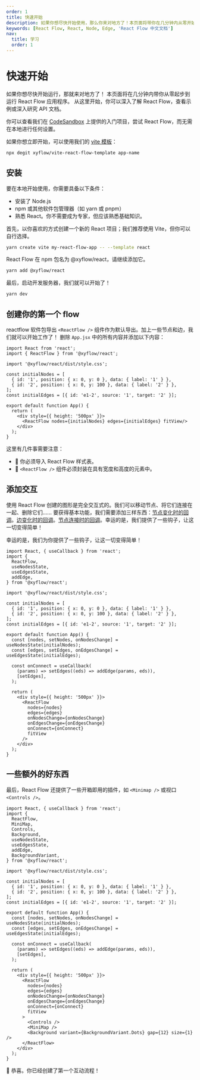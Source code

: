 ```yaml
---
order: 1
title: 快速开始
description: 如果你想尽快开始使用，那么你来对地方了！本页面将带你在几分钟内从零开始开发一个可以运行的 React Flow 应用。从这里，你可以深入了解 React Flow 的全部内容、查看示例或深入了解 API 文档。
keywords: [React Flow, React, Node, Edge, 'React Flow 中文文档']
nav:
  title: 学习
  order: 1
---
```


# 快速开始

如果你想尽快开始运行，那就来对地方了！ 本页面将在几分钟内带你从零起步到运行 React Flow 应用程序。 从这里开始，你可以深入了解 React Flow，查看示例或深入研究 API 文档。

你可以查看我们在 [CodeSandbox](https://new.reactflow.dev/ts) 上提供的入门项目，尝试 React Flow，而无需在本地进行任何设置。

如果你想立即开始，可以使用我们的 [vite 模板](https://github.com/xyflow/vite-react-flow-template)：

```sh
npx degit xyflow/vite-react-flow-template app-name
```

## 安装

要在本地开始使用，你需要具备以下条件：

- 安装了 Node.js
- npm 或其他软件包管理器（如 yarn 或 pnpm）
- 熟悉 React。你不需要成为专家，但应该熟悉基础知识。

首先，以你喜欢的方式创建一个新的 React 项目；我们推荐使用 Vite，但你可以自行选择。

```sh
yarn create vite my-react-flow-app -- --template react
```

React Flow 在 npm 包名为 @xyflow/react，请继续添加它。

```sh
yarn add @xyflow/react
```

最后，启动开发服务器，我们就可以开始了！

```sh
yarn dev
```

## 创建你的第一个 flow

reactflow 软件包导出 `<ReactFlow />` 组件作为默认导出。加上一些节点和边，我们就可以开始工作了！ 删除 `App.jsx` 中的所有内容并添加以下内容：

```tsx
import React from 'react';
import { ReactFlow } from '@xyflow/react';

import '@xyflow/react/dist/style.css';

const initialNodes = [
  { id: '1', position: { x: 0, y: 0 }, data: { label: '1' } },
  { id: '2', position: { x: 0, y: 100 }, data: { label: '2' } },
];
const initialEdges = [{ id: 'e1-2', source: '1', target: '2' }];

export default function App() {
  return (
    <div style={{ height: '500px' }}>
      <ReactFlow nodes={initialNodes} edges={initialEdges} fitView/>
    </div>
  );
}
```

这里有几件事需要注意：

- 🎨 你必须导入 React Flow 样式表。
- 📐 `<ReactFlow />` 组件必须封装在具有宽度和高度的元素中。

## 添加交互

使用 React Flow 创建的图形是完全交互式的。我们可以移动节点、将它们连接在一起、删除它们...... 要获得基本功能，我们需要添加三样东西：[节点变化时的回调](#)。[边变化时的回调](#)。[节点连接时的回调](#)。幸运的是，我们提供了一些钩子，让这一切变得简单！

幸运的是，我们为你提供了一些钩子，让这一切变得简单！

```tsx
import React, { useCallback } from 'react';
import {
  ReactFlow,
  useNodesState,
  useEdgesState,
  addEdge,
} from '@xyflow/react';

import '@xyflow/react/dist/style.css';

const initialNodes = [
  { id: '1', position: { x: 0, y: 0 }, data: { label: '1' } },
  { id: '2', position: { x: 0, y: 100 }, data: { label: '2' } },
];
const initialEdges = [{ id: 'e1-2', source: '1', target: '2' }];

export default function App() {
  const [nodes, setNodes, onNodesChange] = useNodesState(initialNodes);
  const [edges, setEdges, onEdgesChange] = useEdgesState(initialEdges);

  const onConnect = useCallback(
    (params) => setEdges((eds) => addEdge(params, eds)),
    [setEdges],
  );

  return (
    <div style={{ height: '500px' }}>
      <ReactFlow
        nodes={nodes}
        edges={edges}
        onNodesChange={onNodesChange}
        onEdgesChange={onEdgesChange}
        onConnect={onConnect}
        fitView
      />
    </div>
  );
}
```

## 一些额外的好东西

最后，React Flow 还提供了一些开箱即用的插件，如 `<Minimap />` 或视口 `<Controls />`。

```tsx
import React, { useCallback } from 'react';
import {
  ReactFlow,
  MiniMap,
  Controls,
  Background,
  useNodesState,
  useEdgesState,
  addEdge,
  BackgroundVariant,
} from '@xyflow/react';

import '@xyflow/react/dist/style.css';

const initialNodes = [
  { id: '1', position: { x: 0, y: 0 }, data: { label: '1' } },
  { id: '2', position: { x: 0, y: 100 }, data: { label: '2' } },
];
const initialEdges = [{ id: 'e1-2', source: '1', target: '2' }];

export default function App() {
  const [nodes, setNodes, onNodesChange] = useNodesState(initialNodes);
  const [edges, setEdges, onEdgesChange] = useEdgesState(initialEdges);

  const onConnect = useCallback(
    (params) => setEdges((eds) => addEdge(params, eds)),
    [setEdges],
  );

  return (
    <div style={{ height: '500px' }}>
      <ReactFlow
        nodes={nodes}
        edges={edges}
        onNodesChange={onNodesChange}
        onEdgesChange={onEdgesChange}
        onConnect={onConnect}
        fitView
      >
        <Controls />
        <MiniMap />
        <Background variant={BackgroundVariant.Dots} gap={12} size={1} />
      </ReactFlow>
    </div>
  );
}
```

🎉 恭喜。你已经创建了第一个互动流程！
